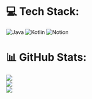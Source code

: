 
# 💻 Tech Stack:
![Java](https://img.shields.io/badge/java-%23ED8B00.svg?style=for-the-badge&logo=java&logoColor=white) ![Kotlin](https://img.shields.io/badge/kotlin-%230095D5.svg?style=for-the-badge&logo=kotlin&logoColor=white) ![Notion](https://img.shields.io/badge/Notion-%23000000.svg?style=for-the-badge&logo=notion&logoColor=white)
# 📊 GitHub Stats: 
![](https://github-readme-stats.vercel.app/api?username=Amazansia&theme=gruvbox&hide_border=false&include_all_commits=true&count_private=false)<br/>
![](https://github-readme-streak-stats.herokuapp.com/?user=Amazansia&theme=gruvbox&hide_border=false)<br/>
![](https://github-readme-stats.vercel.app/api/top-langs/?username=Amazansia&theme=gruvbox&hide_border=false&include_all_commits=true&count_private=false&layout=compact)
